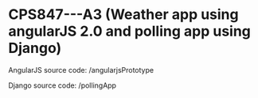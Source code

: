 # CPS847---A3 (Weather app using angularJS 2.0 and polling app using Django)
AngularJS source code: /angularjsPrototype

Django source code: /pollingApp
